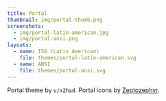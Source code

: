 ```yaml
---
title: Portal
thumbnail: img/portal-thumb.png
screenshots:
  - img/portal-latin-american.jpg
  - img/portal-ansi.png
layouts:
  - name: ISO (Latin American)
    file: themes/portal-latin-american.svg
  - name: ANSI
    file: themes/portal-ansi.svg
---
```


Portal theme by `u/xZhad`. Portal icons by
[Zeptozephyr](http://www.deviantart.com/art/Vectored-Portal-Icons-207347804).
